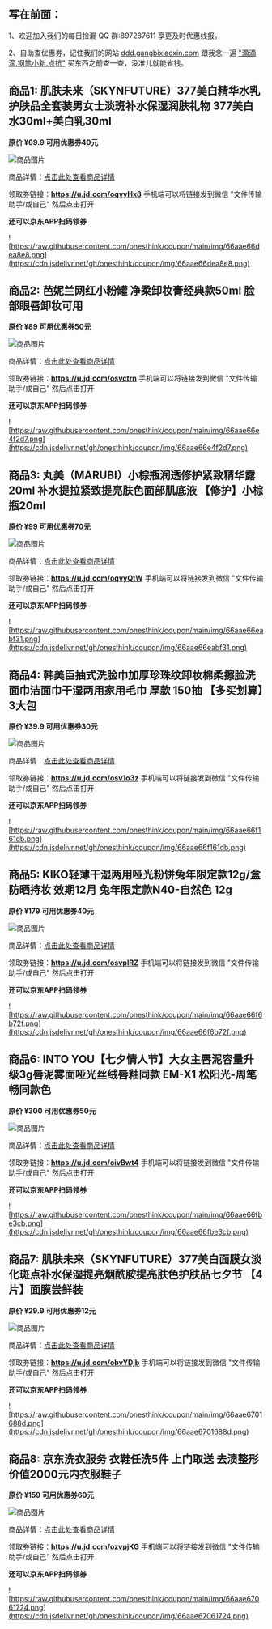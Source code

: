 ## 写在前面：

1、欢迎加入我们的每日捡漏 QQ 群:897287611 享更及时优惠线报。

2、自助查优惠券，记住我们的网站 [ddd.gangbixiaoxin.com](https://ddd.gangbixiaoxin.com) 跟我念一遍 ["滴滴滴.钢笔小新.点抗"](https://ddd.gangbixiaoxin.com) 买东西之前查一查，没准儿就能省钱。

## 商品1: 肌肤未来（SKYNFUTURE）377美白精华水乳护肤品全套装男女士淡斑补水保湿润肤礼物 377美白水30ml+美白乳30ml

**原价 ¥69.9 可用优惠券40元**

![商品图片](http://img14.360buyimg.com/n1/jfs/t1/229687/35/14369/80433/65ee7640F13bc8c7b/eb46fbb4f8bfedf8.jpg)

商品详情：[点击此处查看商品详情](https://union-click.jd.com/jdc?e=1003156031&amp;p=JF8BAdoJK1olXwIDXFxeCk0eBl8IGlodVQMBVldaC0ITA19MRANLAjZbERscSkAJHTRQRA1CCVkdDwtCWhVLHTdNTwcKBENeCVAfUg8bdgtWYh1WBFMKUCYUczIQUxBQZw98LnxROlwud0pzdwoOEl1RK0ZWEANVQVxXDxtxaz5sPk9CIFwhWz9OVjN_Yi9NOWJQEikVUi11Ah9Obz5mKmFbEhcqQEtkYSZwWy13AHRgHSoba0ljZA9scAxhJG5nIC06VDx-YwtzfCcTOE5hIjkCViNFZRNoeDhqH2VrIy0qfCsSdQZ8ciJ2XVp0NjUtaD9_ChsKeCh1PgZFIyw5aDxfYCh8cglGKk9lECokcCtsY3sKbk8XKDZbKlpZaDsUAg16bUVdCHQKVVY8ST9BD2M4GmsWXAYFXVhaDkISM18IG2tUMwYDUVZbCEsTM244G10WXgMEU15eCk8fBF8IE1wliqu6gdTs3cOu1_GAzOKyiI--gMDVOHsnAF8IGloXXQIFVVxdOHsXAF8LKwV7XFUKVF1VDkl5XiRYRh4SFkBsU1dfDEsTCl8KGloXXzYyZCs5VjJRQDZdE19tFH17Uw4iUDdDahxySDUXLnkDMCo4DkIRRxlITx9IVU8yVG4)

领取券链接：**https://u.jd.com/oqvyHx8** 手机端可以将链接发到微信 "文件传输助手/或自己" 然后点击打开

**还可以京东APP扫码领券**

![https://raw.githubusercontent.com/onesthink/coupon/main/img/66aae66dea8e8.png](https://cdn.jsdelivr.net/gh/onesthink/coupon/img/66aae66dea8e8.png)

## 商品2: 芭妮兰网红小粉罐 净柔卸妆膏经典款50ml   脸部眼唇卸妆可用

**原价 ¥89 可用优惠券50元**

![商品图片](http://img14.360buyimg.com/n1/jfs/t1/157058/34/44933/66893/66162a8eF7789e712/2ad5535c6b5ce493.jpg)

商品详情：[点击此处查看商品详情](https://union-click.jd.com/jdc?e=1003156031&amp;p=JF8BAdIJK1olXwIDXVdVCE4fA18IGlsUXAEDUFhfD04QAV9MRANLAjZbERscSkAJHTRQRA1CCVkdDwtCWhVLHTdNTwcKBENeCVAfUg8bRBNrWitLWHsCUgBVUxRsRTRobQhlAmVdOlxbCiBrejpsTQtPOFNfBigUfFxXDxtxazliLmFcIDc5bDxefC9_GSdNOWJyEj4VVTx1ShtObT5lOWFYBhcqakpyYW5aWzhnB2NgHS4bfClvYxhrUgxhJG5nIwddVz9-ZwxzfCcTOE5hIjkCViNFZRNqeAFqAnJ7DjkqbD8fYG10cjh2FERiLT4NfChgXRtQfzhhPn4LIDcpWzxPYDN_cgl8KmV5CyoCYBMnaGlWY1JwDwJgXAo5DgtfUWhaUl5GCwoOZF9tC0oXBGYOHF0cWDYyVF5tSSUXAm0PGV8SXjYDZF5bC0gSBWgIGF8SVQIyVFZaOJy6u7qCqo6d5NKc3Inkr56ev7uWk2slbQUyVF9cCksTBG4KG2slXQUyV24DZkpEBW0JGVkSM1tJBAMYARdMbWgPG10SWgEyVl9cCkknM19PZzhULVgHKV5bVkNMXBROQDtjDnZdNwEzCk0VaBNxTj9DDVxnAQMPfgJjM284)

领取券链接：**https://u.jd.com/osvctrn** 手机端可以将链接发到微信 "文件传输助手/或自己" 然后点击打开

**还可以京东APP扫码领券**

![https://raw.githubusercontent.com/onesthink/coupon/main/img/66aae66e4f2d7.png](https://cdn.jsdelivr.net/gh/onesthink/coupon/img/66aae66e4f2d7.png)

## 商品3: 丸美（MARUBI）小棕瓶润透修护紧致精华露20ml 补水提拉紧致提亮肤色面部肌底液 【修护】小棕瓶20ml

**原价 ¥99 可用优惠券70元**

![商品图片](http://img14.360buyimg.com/n1/jfs/t1/193004/37/39159/53418/664ff7f4F371be772/54f182077e4e721b.jpg)

商品详情：[点击此处查看商品详情](https://union-click.jd.com/jdc?e=1003156031&amp;p=JF8BAcgJK1olXwIDUlxfCU0SBl8KHFsTWgEFU1xcC3tTXDdWRGtMGENDFlVDFhBPXDlfTwQKBlMdBgABFhNSVzMXQh5JAAhADhpRVgx2cBlhbABlXH1EVw4JVBFIcSxSe1ocMwRBEQwaVRxrWzoAExxQGgRhDEkdBD9Iaw18UiRLKgRqNCkuXRxwehR3ewFTW2NdCSE-CCxIZ21jZztxCwFnCzk0f0pRCgpXQiRsOXlGICc5UDx0cDB-YitzKnV1ECYoYz11WRsOfxIdAFNyPFk-cS9wdwx_WC1nIWZiDj0dfDJkdBZrZBxiAnZkIAc6TDxPeBZ_QixSPmJ2ByoudwhhejlqbAJiCjZkEVwAXzkWZA9pfQB9XHxHMTc-VzdBD2M4GmsWXAYFXVhaDkISM18IG2tUMwUDXF1eOEonA2kLGF4TWgYBUl5aCXsXC2g4zPatiIyzgdbk3NWf1NavztKpiZiKZG5tC3sXAm4KG18SXAQCZG5dC3sUMzFmGggVCgQDXFgzVQBHXioAWx17Wg8AVFleDHsVAm4KGWslbVhFNS0rYTxMc25zXVhFCVpYCyweUisWCgEKWB5HGltVKAYIAENQRigKeAMlXTY)

领取券链接：**https://u.jd.com/oqvyQtW** 手机端可以将链接发到微信 "文件传输助手/或自己" 然后点击打开

**还可以京东APP扫码领券**

![https://raw.githubusercontent.com/onesthink/coupon/main/img/66aae66eabf31.png](https://cdn.jsdelivr.net/gh/onesthink/coupon/img/66aae66eabf31.png)

## 商品4: 韩美臣抽式洗脸巾加厚珍珠纹卸妆棉柔擦脸洗面巾洁面巾干湿两用家用毛巾 厚款 150抽 【多买划算】3大包

**原价 ¥39.9 可用优惠券30元**

![商品图片](http://img14.360buyimg.com/n1/jfs/t1/119003/5/35252/88223/644d39b7Ffdde002e/46b7a7858d063058.jpg)

商品详情：[点击此处查看商品详情](https://union-click.jd.com/jdc?e=1003156031&amp;p=JF8BAdIJK1olXwQAVFpaAE8UBV8IGloTWAMEUlpfCkwWAF9MRANLAjZbERscSkAJHTRQRA1CCVkdDwtCWhVLHTdNTwcKBENeCVAfUg8bZm1YGAJmL01DHAgUVzdnR2wAXR9OLm1EOlxdaEwVSxZaUwhjBmJgEzU6SFxXDxtxaz5hFHFCIwEPbjxeaDF8ciNNOWV6EigvUix1Sg9Obz5mJGFbMBc-aktkYSZOWzhdB2VgVT4bfBRCdBtRUgxhJG5nIwc2TzxuYw1zfCcTOE5hIjkCViNFZRNhbAJuHWVwKy09bChIYG18cjtMOkRiJiY0fxFCXBlqZCh1B24KNycmeitPYDN_cgl1Kl9hFCkCcBMnAh9qBThIWnFgA1kvTkMSBWwAciN9PQoOZF9tC0oXBGYOHF0cWDYyVF5tSSUXAmwJH1McXzYDZF5bC0gSBWsBE1wTXQ8yVFZaOJy6u7qCqo6d5NKc3Inkr56ev7uWk2slbQUyVF9cCksTBG4KG2slXQUyV24DZkpEC28KGF4UM1tJBAMDWwxObWgBG1gcVAUyVl9cCkknM19tGQsWBHVwHx8VXgJIfx9MGFNTGV1xPxgzCkt3BG1AYgldDnBZMDwaYyxXM284)

领取券链接：**https://u.jd.com/osv1o3z** 手机端可以将链接发到微信 "文件传输助手/或自己" 然后点击打开

**还可以京东APP扫码领券**

![https://raw.githubusercontent.com/onesthink/coupon/main/img/66aae66f161db.png](https://cdn.jsdelivr.net/gh/onesthink/coupon/img/66aae66f161db.png)

## 商品5: KIKO轻薄干湿两用哑光粉饼兔年限定款12g/盒 防晒持妆 效期12月 兔年限定款N40-自然色 12g

**原价 ¥179 可用优惠券40元**

![商品图片](http://img14.360buyimg.com/n1/jfs/t1/232091/24/24827/58991/66a84328F380c4018/8daabb8c09f9de11.jpg)

商品详情：[点击此处查看商品详情](https://union-click.jd.com/jdc?e=1003156031&amp;p=JF8BAdsJK1olXwIDUlhZCkoUCl8IGlocWg4AUFxVAUMQCl9MRANLAjZbERscSkAJHTRQRA1CCVkdDwtCWhVLHTdNTwcKBENeCVAfUg8bZw9ubwQWIAFaIzYdak9UBSxAcFtjKnppOlxcABZ3RQ9hQSdLGX50C1oJfVxXDxtxaz5sLnldIAE5aDJ0AzB_GQ1NOWJ-EikFUhh1SgtOewBlOWFYPBc9UEpwYSZaWzh3AHRgHQwbfyl_ZRtsZAxhJG5nIxcUTT9-ZwhzfCcTOE5hIjkCViNFZRB-bChiGGV7Bg4-QThXYxZecjt2NkFiJjY7fxJsXw9Xcz91BGIHNAE2fzxfYCh8Yj9GKmVXCikCaClsY3sKbk8XKDZDM0RdQU5rRQpUZQ0PAwRdDAErAR9nD2M4GmsWXAYFXVhaDkISM18IG2tUMwYDUV1fAU8TM244G10WXgMEU15fC08QAF8IE1wliqu6gdTs3cOu1_GAzOKyiI--gMDVOHsnAF8IGloXXQIFVVxdOHsXAF8LKwV7XFUEVl8OX0h5XiRYRh5AFANsVF9dC08VB204GVoUXwQyZG45aC1jXGx1HANiNUZgUB1bSwN8Axl_ZzB7XwcKCT4baCJNfzFMYy1KWVJ3ZF5t)

领取券链接：**https://u.jd.com/osvplRZ** 手机端可以将链接发到微信 "文件传输助手/或自己" 然后点击打开

**还可以京东APP扫码领券**

![https://raw.githubusercontent.com/onesthink/coupon/main/img/66aae66f6b72f.png](https://cdn.jsdelivr.net/gh/onesthink/coupon/img/66aae66f6b72f.png)

## 商品6: INTO YOU【七夕情人节】大女主唇泥容量升级3g唇泥雾面哑光丝绒唇釉同款 EM-X1 松阳光-周笔畅同款色

**原价 ¥300 可用优惠券50元**

![商品图片](http://img14.360buyimg.com/n1/jfs/t1/239307/13/13566/288516/66a76f90F52260ba3/740a23cb4063318a.jpg)

商品详情：[点击此处查看商品详情](https://union-click.jd.com/jdc?e=1003156031&amp;p=JF8BAdsJK1olXwIDXV1dDEkfC18IGlsVXQYHV1hVCEgWA19MRANLAjZbERscSkAJHTRQRA1CCVkdDwtCWhVLHTdNTwcKBENeCVAfUg8bamhvGFlDFgQBLjktWB5SRRNPHC5AFFBKOlwkcwkQBg1BbBlsGG95CVc5clxXDxtxazliPmVFIzclbDJ0YC18ci9NOWJyEik_Ui51Sh9Oey5mLWFbIBcqaktkYSZsWztnAHRgHTobfxNzUwxSZAxhJG5nIxcuTDxuYzxzfCcTOE5hIjkCViNFZRNuYihiGHJaIA4qCShSdB1sciJxNkRiViEvfD9kRwxhfz5iPnVANyctait1YCh8cjN2JHVpCigkfBhsY3sKbk8XKDZfDCJZf05lXAwKfQQVCGMYLzZVcE9BD2M4GmsWXAYFXVhaDkISM18IG2tUMwYDUFheDEgfM244G10WXgMEU15fAU4eA18IE1wliqu6gdTs3cOu1_GAzOKyiI--gMDVOHsnAF8IGloXXQIFVVxdOHsXAF8LKwV7XFUEVl8OX0x5XiRYRh5NBEdsVF9dCEIWCmc4GVoUXwQyZG40DywUATlDGVhvOnZSARsbdAwQdjpBTRN7X395FllYagJgQRZNciBIVGJ4ZF5t)

领取券链接：**https://u.jd.com/oivBwt4** 手机端可以将链接发到微信 "文件传输助手/或自己" 然后点击打开

**还可以京东APP扫码领券**

![https://raw.githubusercontent.com/onesthink/coupon/main/img/66aae66fbe3cb.png](https://cdn.jsdelivr.net/gh/onesthink/coupon/img/66aae66fbe3cb.png)

## 商品7: 肌肤未来（SKYNFUTURE）377美白面膜女淡化斑点补水保湿提亮烟酰胺提亮肤色护肤品七夕节 【4片】面膜尝鲜装

**原价 ¥29.9 可用优惠券12元**

![商品图片](http://img14.360buyimg.com/n1/jfs/t1/196729/18/44591/111006/662db138Fe270de28/c8518458f07c8a72.jpg)

商品详情：[点击此处查看商品详情](https://union-click.jd.com/jdc?e=1003156031&amp;p=JF8BAdMJK1olXwIDXFxeCk0eBl8IGlsUXgUCXF9YDkoRC19MRANLAjZbERscSkAJHTRQRA1CCVkdDwtCWhVLHTdNTwcKBENeCVAfUg8bWTRyTx5UW29BIAsUShhFa2cNHzxPPW9hOlxUDCxMRQoIS19qKVNbXV0OV1xXDxtxazliLlNAICcHbT9keCt_RAFNOWV2Ej0_VTl1Sg9OeD5lPmFYIBcpUEpxYSZ8Wy93B2JgVSIbfDJrZxtrZAxhJG5nIC06VDxIYw1zfCcTOE5hIjkCViNFZRB6ez9qGnFgPy4kazcedG14cixMOlh0PQw7cT90QwwKST5iLk9GI1wLazx1YDN_cglxKnV1CipfeBMnY25gRz4TAXlhUSAPbhUTZAhvRSBwCwoOZF9tC0oXBGYOHF0cWDYyVF5tSSUXAmoAHVsVWTYDZF5bC0gSBWgIHloQVAMyVFZaOJy6u7qCqo6d5NKc3Inkr56ev7uWk2slbQUyVF9cCksTBG4KG2slXQUyV24DZkpEBW0JSAwXM1tJBAMYUksRbW8JG1sTVAUFZFxcCUkVM184QQBvCUNDUjcefB5eQTxac1MQWWFYNDc-ZkkeBwhTXT4VDQJ9IAsEAUhEXF8IKw)

领取券链接：**https://u.jd.com/obvYDjb** 手机端可以将链接发到微信 "文件传输助手/或自己" 然后点击打开

**还可以京东APP扫码领券**

![https://raw.githubusercontent.com/onesthink/coupon/main/img/66aae6701688d.png](https://cdn.jsdelivr.net/gh/onesthink/coupon/img/66aae6701688d.png)

## 商品8: 京东洗衣服务 衣鞋任洗5件 上门取送 去渍整形 价值2000元内衣服鞋子

**原价 ¥159 可用优惠券60元**

![商品图片](http://img14.360buyimg.com/n1/jfs/t1/236269/31/15474/156884/6645716cF771ce720/89d9d557d22c2ff9.jpg)

商品详情：[点击此处查看商品详情](https://union-click.jd.com/jdc?e=1003156031&amp;p=JF8BAacJK1olXwIDXF9UDUkQAV8IGloVXAcFXVpaCksnRzBQRQQlBENHFRxWFlVMWzBeTA9KQl1XSwwDVFVPRjtUBAJQAVsMFgQZBEttXjEBZzlcOQFWNDoaSDZMcw1WTVlgBWgAMTYeckpNZz9DWg99AgR4XSFKSEdjeh9tbDhyGXEAAjgpUSBQexpsSDlPPQRiJlYuahFFRw99Yzh3XFRJNCxUbS9jf218Q1JGP1x-Uz4CcC9sYAxLbARtP3JbMwIrbDxKVhZJRT9ONm1mVT4BcDJjZhtrbAViJFBhIwcIX3t8d25wTAwTNmR0VwUrQSBpeyhdbCRTUQoyVW5eCUsQCmkPHVIQbTYCVG4LZksWAm4JElMSWAYyVW5dDkgUBmkPG14VVAAGZF5VD3vArtfdkerA1b_WytaKsezCitPchdMlbTYBZF5cCUkXB2gJGVslbQYBZF1tViUWUGcIG1gXDmhfHw4ATRYVVAEIGlkQXgcHU25fCUoVAV84K1tvAFgLKDwUbExDYwtPWyZOLWRcAlwoUCUVZgdLYVpPOVZJFQo1V0ltChA4G2s)

领取券链接：**https://u.jd.com/ozvpjKG** 手机端可以将链接发到微信 "文件传输助手/或自己" 然后点击打开

**还可以京东APP扫码领券**

![https://raw.githubusercontent.com/onesthink/coupon/main/img/66aae67061724.png](https://cdn.jsdelivr.net/gh/onesthink/coupon/img/66aae67061724.png)

